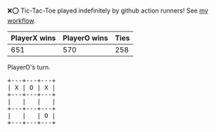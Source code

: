 :x::o: Tic-Tac-Toe played indefinitely by github action runners! See [my workflow](.github/workflows/play.yaml).

|PlayerX wins|PlayerO wins|Ties|
|-|-|-|
|651|570|258|

PlayerO's turn.

<pre>
+---+---+---+
| X | O | X |
+---+---+---+
|   |   |   |
+---+---+---+
|   |   | O |
+---+---+---+
</pre>